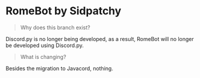 # RomeBot by Sidpatchy
> Why does this branch exist?

Discord.py is no longer being developed, as a result, RomeBot will no longer be developed using Discord.py.

> What is changing?

Besides the migration to Javacord, nothing.
